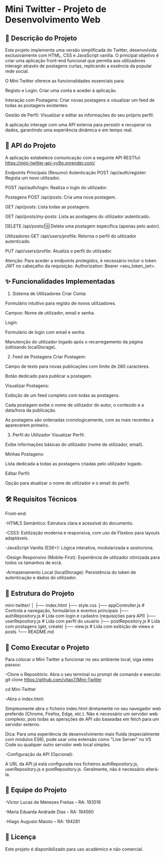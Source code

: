 # Mini Twitter - Projeto de Desenvolvimento Web
## 🚀 Descrição do Projeto
Este projeto implementa uma versão simplificada do Twitter, desenvolvida exclusivamente com HTML, CSS e JavaScript vanilla. O principal objetivo é criar uma aplicação front-end funcional que permita aos utilizadores interagir através de postagens curtas, replicando a essência da popular rede social.

O Mini Twitter oferece as funcionalidades essenciais para:

Registo e Login: Criar uma conta e aceder à aplicação.

Interação com Postagens: Criar novas postagens e visualizar um feed de todas as postagens existentes.

Gestão de Perfil: Visualizar e editar as informações do seu próprio perfil.

A aplicação interage com uma API externa para persistir e recuperar os dados, garantindo uma experiência dinâmica e em tempo real.

## 🔗 API do Projeto
A aplicação estabelece comunicação com a seguinte API RESTful:
https://mini-twitter-api-vy9q.onrender.com/

Endpoints Principais (Resumo)
Autenticação
POST /api/auth/register: Regista um novo utilizador.

POST /api/auth/login: Realiza o login do utilizador.

Postagens
POST /api/posts: Cria uma nova postagem.

GET /api/posts: Lista todas as postagens.

GET /api/posts/my-posts: Lista as postagens do utilizador autenticado.

DELETE /api/posts/:id: Deleta uma postagem específica (apenas pelo autor).

Utilizadores
GET /api/users/profile: Retorna o perfil do utilizador autenticado.

PUT /api/users/profile: Atualiza o perfil do utilizador.

Atenção: Para aceder a endpoints protegidos, é necessário incluir o token JWT no cabeçalho da requisição: Authorization: Bearer <seu_token_jwt>.

## ✨ Funcionalidades Implementadas
1. Sistema de Utilizadores
Criar Conta:

Formulário intuitivo para registo de novos utilizadores.

Campos: Nome de utilizador, email e senha.

Login:

Formulário de login com email e senha.

Manutenção do utilizador logado após o recarregamento da página (utilizando localStorage).

2. Feed de Postagens
Criar Postagem:

Campo de texto para novas publicações com limite de 280 caracteres.

Botão dedicado para publicar a postagem.

Visualizar Postagens:

Exibição de um feed completo com todas as postagens.

Cada postagem exibe o nome de utilizador do autor, o conteúdo e a data/hora da publicação.

As postagens são ordenadas cronologicamente, com as mais recentes a aparecerem primeiro.

3. Perfil do Utilizador
Visualizar Perfil:

Exibe informações básicas do utilizador (nome de utilizador, email).

Minhas Postagens:

Lista dedicada a todas as postagens criadas pelo utilizador logado.

Editar Perfil:

Opção para atualizar o nome de utilizador e o email do perfil.

## 🛠️ Requisitos Técnicos
Front-end:

-HTML5 Semântico: Estrutura clara e acessível do documento.

-CSS3: Estilização moderna e responsiva, com uso de Flexbox para layouts adaptáveis.

-JavaScript Vanilla (ES6+): Lógica interativa, modularizada e assíncrona.

-Design Responsivo (Mobile-First): Experiência de utilizador otimizada para todos os tamanhos de ecrã.

-Armazenamento Local (localStorage): Persistência do token de autenticação e dados do utilizador.

## 📂 Estrutura do Projeto
mini-twitter/
│
├── index.html
├── style.css
├── appController.js # Controla a navegação, formulários e eventos principais
├── authRepository.js # Lida com login e cadastro (requisições para API)
├── userRepository.js # Lida com perfil do usuário
├── postRepository.js # Lida com postagens (get, create)
├── view.js # Lida com exibição de views e posts
└── README.md

## 🚀 Como Executar o Projeto
Para colocar o Mini Twitter a funcionar no seu ambiente local, siga estes passos:

-Clone o Repositório:
Abra o seu terminal ou prompt de comando e execute: git clone https://github.com/vitao7/Mini-Twitter

cd Mini-Twitter

-Abra o index.html:

Simplesmente abra o ficheiro index.html diretamente no seu navegador web preferido (Chrome, Firefox, Edge, etc.). Não é necessário um servidor web complexo, pois todas as operações de API são baseadas em fetch para um servidor externo.

Dica: Para uma experiência de desenvolvimento mais fluida (especialmente com módulos ES6), pode usar uma extensão como "Live Server" no VS Code ou qualquer outro servidor web local simples.

-Configuração da API (Opcional):

A URL da API já está configurada nos ficheiros authRepository.js, userRepository.js e postRepository.js. Geralmente, não é necessário alterá-la.

## 👥 Equipe do Projeto
-Víctor Lucas de Menezes Freitas – RA: 193516

-Maria Eduarda Andrade Dias – RA: 194560

-Hiago Augusto Maioto – RA: 194281

## 📜 Licença
Este projeto é disponibilizado para uso académico e não comercial.
